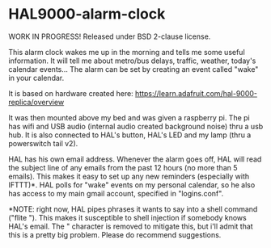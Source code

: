 HAL9000-alarm-clock
===================
WORK IN PROGRESS!  Released under BSD 2-clause license.

This alarm clock wakes me up in the morning and tells me some useful information.
It will tell me about metro/bus delays, traffic, weather, today's calendar events...
The alarm can be set by creating an event called "wake" in your calendar.  

It is based on hardware created here:
https://learn.adafruit.com/hal-9000-replica/overview

It was then mounted above my bed and was given a raspberry pi.  The pi has wifi and USB audio (internal audio created background noise) thru a usb hub.
It is also connected to HAL's button, HAL's LED and my lamp (thru a powerswitch tail v2).

HAL has his own email address.  Whenever the alarm goes off, HAL will read the subject line of any emails from the past 12 hours (no more than 5 emails). This makes it easy to set up any new reminders (especially with IFTTT)*.
HAL polls for "wake" events on my personal calendar, so he also has access to my main gmail account, specified in "logins.conf".

*NOTE: right now, HAL pipes phrases it wants to say into a shell command ("flite <message>").  This makes it susceptible to shell injection if somebody knows HAL's email.  The " character is removed to mitigate this, but i'll admit that this is a pretty big problem.  Please do recommend suggestions.
